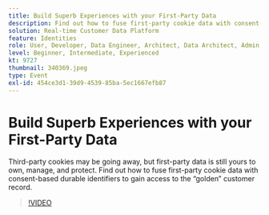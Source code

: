 ```yaml
---
title: Build Superb Experiences with your First-Party Data
description: Find out how to fuse first-party cookie data with consent-based durable identifiers to gain access to the golden customer record.
solution: Real-time Customer Data Platform
feature: Identities
role: User, Developer, Data Engineer, Architect, Data Architect, Admin, Leader
level: Beginner, Intermediate, Experienced
kt: 9727
thumbnail: 340369.jpeg
type: Event
exl-id: 454ce3d1-39d9-4539-85ba-5ec1667efb87
---
```

# Build Superb Experiences with your First-Party Data

Third-party cookies may be going away, but first-party data is still yours to own, manage, and protect. Find out how to fuse first-party cookie data with consent-based durable identifiers to gain access to the “golden” customer record. 

>[!VIDEO](https://video.tv.adobe.com/v/340369/?quality=12&learn=on)
